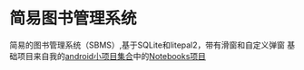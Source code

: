 # **简易图书管理系统**
简易的图书管理系统（SBMS）,基于SQLite和litepal2，带有滑窗和自定义弹窗
基础项目来自我的[android小项目集合](https://github.com/shencang/MASEC/)中的[Notebooks项目](https://github.com/shencang/MASEC/tree/master/Notebooks)
